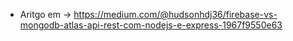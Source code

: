 * Aritgo em -> https://medium.com/@hudsonhdj36/firebase-vs-mongodb-atlas-api-rest-com-nodejs-e-express-1967f9550e63
